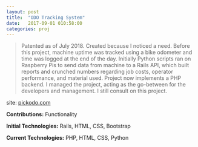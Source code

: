 ```yaml
---
layout: post
title:  "ODO Tracking System"
date:   2017-09-01 010:58:00
categories: proj
---
```

> Patented as of July 2018. Created because I noticed a need. Before this project, machine uptime was tracked using a bike odometer and time was logged at the end of the day. Initially Python scripts ran on Raspberry Pis to send data from machine to a Rails API, which built reports and crunched numbers regarding job costs, operator performance, and material used. Project now implements a PHP backend. I managed the project, acting as the go-between for the developers and management. I still consult on this project.

site: [pickodo.com](https://www.pickodo.com/)

**Contributions:** Functionality

**Initial Technologies:** Rails, HTML, CSS, Bootstrap

**Current Technologies:** PHP, HTML, CSS, Python